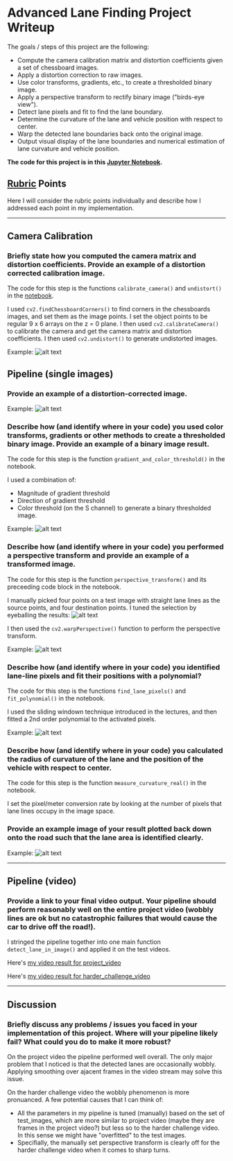 # Advanced Lane Finding Project Writeup

The goals / steps of this project are the following:

* Compute the camera calibration matrix and distortion coefficients given a set of chessboard images.
* Apply a distortion correction to raw images.
* Use color transforms, gradients, etc., to create a thresholded binary image.
* Apply a perspective transform to rectify binary image ("birds-eye view").
* Detect lane pixels and fit to find the lane boundary.
* Determine the curvature of the lane and vehicle position with respect to center.
* Warp the detected lane boundaries back onto the original image.
* Output visual display of the lane boundaries and numerical estimation of lane curvature and vehicle position.


**The code for this project is in this [Jupyter Notebook](https://github.com/tongwang01/CarND-Advanced-Lane-Lines/blob/master/Tong%20solution.ipynb).**

## [Rubric](https://review.udacity.com/#!/rubrics/571/view) Points

Here I will consider the rubric points individually and describe how I addressed each point in my implementation.  

---

## Camera Calibration

### Briefly state how you computed the camera matrix and distortion coefficients. Provide an example of a distortion corrected calibration image.

The code for this step is the functions `calibrate_camera()` and `undistort()` in the [notebook](https://github.com/tongwang01/CarND-Advanced-Lane-Lines/blob/master/Tong%20solution.ipynb).

I used `cv2.findChessboardCorners()` to find corners in the chessboards images, and set them as the image points. I set the object points to be regular 9 x 6 arrays on the z = 0 plane. I then used `cv2.calibrateCamera()` to calibrate the camera and get the camera matrix and distortion coefficients. I then used `cv2.undistort()` to generate undistorted images.

Example:
![alt text](./undistort_comparison_chessboard2.png)


## Pipeline (single images)

### Provide an example of a distortion-corrected image.

Example:
![alt text](./undistort_comparison.png)

### Describe how (and identify where in your code) you used color transforms, gradients or other methods to create a thresholded binary image.  Provide an example of a binary image result.

The code for this step is the function `gradient_and_color_threshold()` in the notebook.

I used a combination of:
* Magnitude of gradient threshold
* Direction of gradient threshold
* Color threshold (on the S channel)
to generate a binary thresholded image.

Example:
![alt text](thresholded_comparison.png)

### Describe how (and identify where in your code) you performed a perspective transform and provide an example of a transformed image.

The code for this step is the function `perspective_transform()` and its preceeding code block in the notebook.

I manually picked four points on a test image with straight lane lines as the source points, and four destination points. I tuned the selection by eyeballing the results:
![alt text](./tune_perspective_transform.png)

I then used the `cv2.warpPerspective()` function to perform the perspective transform.

Example:
![alt text](./perspective_transformed_comparison.png)

### Describe how (and identify where in your code) you identified lane-line pixels and fit their positions with a polynomial?

The code for this step is the functions `find_lane_pixels()` and `fit_polynomial()` in the notebook.

I used the sliding windown technique introduced in the lectures, and then fitted a 2nd order polynomial to the activated pixels. 

Example:
![alt text](./detected_lines_comparison.png)

### Describe how (and identify where in your code) you calculated the radius of curvature of the lane and the position of the vehicle with respect to center.

The code for this step is the function `measure_curvature_real()` in the notebook.

I set the pixel/meter conversion rate by looking at the number of pixels that lane lines occupy in the image space.

### Provide an example image of your result plotted back down onto the road such that the lane area is identified clearly.

Example:
![alt text](./drawn_lines_comparison.png)

---

## Pipeline (video)

### Provide a link to your final video output.  Your pipeline should perform reasonably well on the entire project video (wobbly lines are ok but no catastrophic failures that would cause the car to drive off the road!).

I stringed the pipeline together into one main function `detect_lane_in_image()` and applied it on the test videos.

Here's [my video result for project_video](https://github.com/tongwang01/CarND-Advanced-Lane-Lines/blob/master/video_output/project_video_output.mp4)

Here's [my video result for harder_challenge_video](https://github.com/tongwang01/CarND-Advanced-Lane-Lines/blob/master/video_output/harder_challenge_video_output.mp4)

---

## Discussion

### Briefly discuss any problems / issues you faced in your implementation of this project.  Where will your pipeline likely fail?  What could you do to make it more robust?

On the project video the pipeline performed well overall. The only major problem that I noticed is that the detected lanes are occasionally wobbly. Applying smoothing over ajacent frames in the video stream may solve this issue.

On the harder challenge video the wobbly phenomenon is more pronuanced. A few potential causes that I can think of:
* All the parameters in my pipeline is tuned (manually) based on the set of test_images, which are more similar to project video (maybe they are frames in the project video?) but less so to the harder challenge video. In this sense we might have "overfitted" to the test images.
* Specifially, the manually set perspective transform is clearly off for the harder challenge video when it comes to sharp turns.